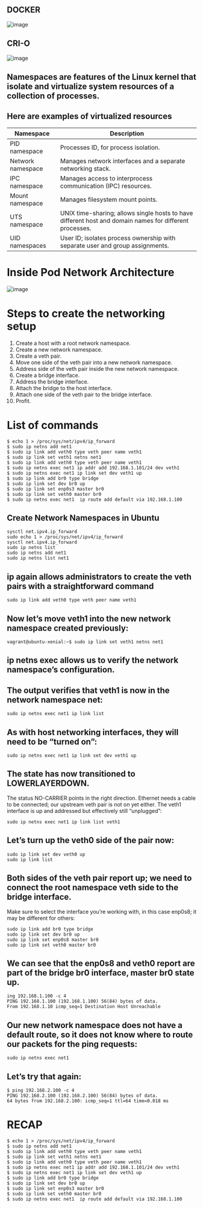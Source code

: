 ## DOCKER

![image](https://github.com/Pruthvi360/kubernetes-course/assets/107435692/be1dc542-2353-4858-9d0b-c4a8fd3474cc)

## CRI-O

![image](https://github.com/Pruthvi360/kubernetes-course/assets/107435692/5e362e68-68bf-4ca2-a802-ae073fb73db6)

## Namespaces are features of the Linux kernel that isolate and virtualize system resources of a collection of processes.
## Here are examples of virtualized resources

| Namespace        | Description                                                                                     |
|------------------|-------------------------------------------------------------------------------------------------|
| PID namespace    | Processes ID, for process isolation.                                                            |
| Network namespace   | Manages network interfaces and a separate networking stack.                                      |
| IPC namespace    | Manages access to interprocess communication (IPC) resources.                                    |
| Mount namespace  | Manages filesystem mount points.                                                                |
| UTS namespace    | UNIX time-sharing; allows single hosts to have different host and domain names for different processes. |
| UID namespaces   | User ID; isolates process ownership with separate user and group assignments.                    |

# Inside Pod Network Architecture

![image](https://github.com/Pruthvi360/kubernetes-course/assets/107435692/5cd5b7c4-c299-47b1-9bc3-39f381196865)

# Steps to create the networking setup 

1. Create a host with a root network namespace.
2. Create a new network namespace.
3. Create a veth pair.
4. Move one side of the veth pair into a new network namespace.
5. Address side of the veth pair inside the new network namespace.
6. Create a bridge interface.
7. Address the bridge interface.
8. Attach the bridge to the host interface.
9. Attach one side of the veth pair to the bridge interface.
10. Profit.

# List of commands

```
$ echo 1 > /proc/sys/net/ipv4/ip_forward
$ sudo ip netns add net1
$ sudo ip link add veth0 type veth peer name veth1
$ sudo ip link set veth1 netns net1
$ sudo ip link add veth0 type veth peer name veth1
$ sudo ip netns exec net1 ip addr add 192.168.1.101/24 dev veth1
$ sudo ip netns exec net1 ip link set dev veth1 up
$ sudo ip link add br0 type bridge
$ sudo ip link set dev br0 up
$ sudo ip link set enp0s3 master br0
$ sudo ip link set veth0 master br0
$ sudo ip netns exec net1  ip route add default via 192.168.1.100
```

## Create Network Namespaces in Ubuntu 
```
sysctl net.ipv4.ip_forward
sudo echo 1 > /proc/sys/net/ipv4/ip_forward
sysctl net.ipv4.ip_forward
sudo ip netns list
sudo ip netns add net1
sudo ip netns list net1
```
## ip again allows administrators to create the veth pairs with a straightforward command
```
sudo ip link add veth0 type veth peer name veth1
```
## Now let’s move veth1 into the new network namespace created previously:
```
vagrant@ubuntu-xenial:~$ sudo ip link set veth1 netns net1
```
## ip netns exec allows us to verify the network namespace’s configuration.
## The output verifies that veth1 is now in the network namespace net:
```
sudo ip netns exec net1 ip link list
```
## As with host networking interfaces, they will need to be “turned on”:
```
sudo ip netns exec net1 ip link set dev veth1 up
```
## The state has now transitioned to LOWERLAYERDOWN. 
The status NO-CARRIER points in the right direction. 
Ethernet needs a cable to be connected; our upstream veth pair is not on yet either. 
The veth1 interface is up and addressed but effectively still “unplugged”:
```
sudo ip netns exec net1 ip link list veth1
```
## Let’s turn up the veth0 side of the pair now:
```
sudo ip link set dev veth0 up
sudo ip link list
```

## Both sides of the veth pair report up; we need to connect the root namespace veth side to the bridge interface.
Make sure to select the interface you’re working with, in this case enp0s8;
it may be different for others:
```
sudo ip link add br0 type bridge
sudo ip link set dev br0 up
sudo ip link set enp0s8 master br0
sudo ip link set veth0 master br0
```

## We can see that the enp0s8 and veth0 report are part of the bridge br0 interface, master br0 state up.
```
ing 192.168.1.100 -c 4
PING 192.168.1.100 (192.168.1.100) 56(84) bytes of data.
From 192.168.1.10 icmp_seq=1 Destination Host Unreachable
```
## Our new network namespace does not have a default route, so it does not know where to route our packets for the ping requests:
```
sudo ip netns exec net1
```
## Let’s try that again:
```
$ ping 192.168.2.100 -c 4
PING 192.168.2.100 (192.168.2.100) 56(84) bytes of data.
64 bytes from 192.168.2.100: icmp_seq=1 ttl=64 time=0.018 ms
```

# RECAP
```
$ echo 1 > /proc/sys/net/ipv4/ip_forward
$ sudo ip netns add net1
$ sudo ip link add veth0 type veth peer name veth1
$ sudo ip link set veth1 netns net1
$ sudo ip link add veth0 type veth peer name veth1
$ sudo ip netns exec net1 ip addr add 192.168.1.101/24 dev veth1
$ sudo ip netns exec net1 ip link set dev veth1 up
$ sudo ip link add br0 type bridge
$ sudo ip link set dev br0 up
$ sudo ip link set enp0s3 master br0
$ sudo ip link set veth0 master br0
$ sudo ip netns exec net1  ip route add default via 192.168.1.100
```
